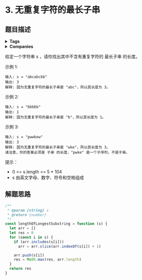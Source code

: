 # 3. 无重复字符的最长子串 <Badge type="warning" text="中等" />

## 题目描述

<details><summary><b>Tags</b></summary>
hash-table | two-pointers | string | sliding-window
</details>

<details><summary><b>Companies</b></summary>
adobe | amazon | bloomberg | yelp
</details>

给定一个字符串 s ，请你找出其中不含有重复字符的 最长子串 的长度。

示例 1:

```
输入: s = "abcabcbb"
输出: 3
解释: 因为无重复字符的最长子串是 "abc"，所以其长度为 3。
```

示例 2:

```
输入: s = "bbbbb"
输出: 1
解释: 因为无重复字符的最长子串是 "b"，所以其长度为 1。
```

示例 3:

```
输入: s = "pwwkew"
输出: 3
解释: 因为无重复字符的最长子串是 "wke"，所以其长度为 3。
请注意，你的答案必须是 子串 的长度，"pwke" 是一个子序列，不是子串。
```

提示：

- 0 <= s.length <= 5 \* 104
- s 由英文字母、数字、符号和空格组成

## 解题思路

```js
/**
 * @param {string} s
 * @return {number}
 */
const lengthOfLongestSubstring = function (s) {
  let arr = []
  let res = 0
  for (const i in s) {
    if (arr.includes(s[i]))
      arr = arr.slice(arr.indexOf(s[i]) + 1)

    arr.push(s[i])
    res = Math.max(res, arr.length)
  }
  return res
}
```
